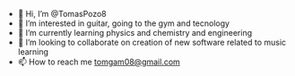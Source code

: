 - 👋 Hi, I’m @TomasPozo8
- 👀 I’m interested in guitar, going to the gym and tecnology
- 🌱 I’m currently learning physics and chemistry and engineering
- 💞️ I’m looking to collaborate on creation of new software related to music learning
- 📫 How to reach me tomgam08@gmail.com
<!---
TomasPozo8/TomasPozo8 is a ✨ special ✨ repository because its `README.md` (this file) appears on your GitHub profile.
You can click the Preview link to take a look at your changes.
--->
